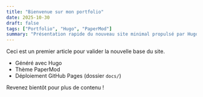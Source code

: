 ```yaml
---
title: "Bienvenue sur mon portfolio"
date: 2025-10-30
draft: false
tags: ["Portfolio", "Hugo", "PaperMod"]
summary: "Présentation rapide du nouveau site minimal propulsé par Hugo."
---
```


Ceci est un premier article pour valider la nouvelle base du site.

- Généré avec Hugo
- Thème PaperMod
- Déploiement GitHub Pages (dossier `docs/`)

Revenez bientôt pour plus de contenu !


